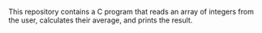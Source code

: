This repository contains a C program that reads an array of integers from the user, calculates their average, and prints the result.
